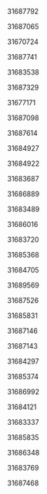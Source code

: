 31687792

31687065

31670724

31687741

31683538

31687329

31677171

31687098

31687614

31684927

31684922

31683687

31686889

31683489

31686016

31683720

31685368

31684705

31689569

31687526

31685831

31687146

31687143

31684297

31685374

31686992

31684121

31683337

31685835

31686348

31683769

31687468

